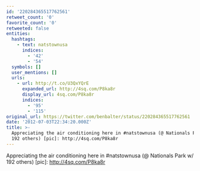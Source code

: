 ```yaml
---
id: '220284365517762561'
retweet_count: '0'
favorite_count: '0'
retweeted: false
entities:
  hashtags:
    - text: natstownusa
      indices:
        - '42'
        - '54'
  symbols: []
  user_mentions: []
  urls:
    - url: http://t.co/U3QxYQrE
      expanded_url: http://4sq.com/P8ka8r
      display_url: 4sq.com/P8ka8r
      indices:
        - '95'
        - '115'
original_url: https://twitter.com/benbalter/status/220284365517762561
date: '2012-07-03T22:34:20.000Z'
title: >-
  Appreciating the air conditioning here in #natstownusa (@ Nationals Park w/
  192 others) [pic]: http://4sq.com/P8ka8r
---
```


Appreciating the air conditioning here in #natstownusa (@ Nationals Park w/ 192 others) [pic]: http://4sq.com/P8ka8r